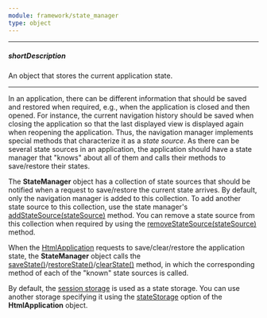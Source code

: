 ```yaml
---
module: framework/state_manager
type: object
---
```

---
##### shortDescription
An object that stores the current application state.

---
In an application, there can be different information that should be saved and restored when required, e.g., when the application is closed and then opened. For instance, the current navigation history should be saved when closing the application so that the last displayed view is displayed again when reopening the application. Thus, the navigation manager implements special methods that characterize it as a *state source*. As there can be several state sources in an application, the application should have a state manager that "knows" about all of them and calls their methods to save/restore their states.

The **StateManager** object has a collection of state sources that should be notified when a request to save/restore the current state arrives. By default, only the navigation manager is added to this collection. To add another state source to this collection, use the state manager's [addStateSource(stateSource)](/api-reference/40%20SPA%20Framework/StateManager/3%20Methods/addStateSource(stateSource).md '/Documentation/ApiReference/SPA_Framework/StateManager/Methods/#addStateSourcestateSource') method. You can remove a state source from this collection when required by using the [removeStateSource(stateSource)](/api-reference/40%20SPA%20Framework/StateManager/3%20Methods/removeStateSource(stateSource).md '/Documentation/ApiReference/SPA_Framework/StateManager/Methods/#removeStateSourcestateSource') method.

When the [HtmlApplication](/api-reference/40%20SPA%20Framework/HtmlApplication '/Documentation/ApiReference/SPA_Framework/HtmlApplication/') requests to save/clear/restore the application state, the **StateManager** object calls the [saveState()](/api-reference/40%20SPA%20Framework/StateManager/3%20Methods/saveState().md '/Documentation/ApiReference/SPA_Framework/StateManager/Methods/#saveState')/[restoreState()](/api-reference/40%20SPA%20Framework/StateManager/3%20Methods/restoreState().md '/Documentation/ApiReference/SPA_Framework/StateManager/Methods/#restoreState')/[clearState()](/api-reference/40%20SPA%20Framework/StateManager/3%20Methods/clearState().md '/Documentation/ApiReference/SPA_Framework/StateManager/Methods/#clearState') method, in which the corresponding method of each of the "known" state sources is called.

By default, the [session storage](https://en.wikipedia.org/wiki/Web_storage#Local_and_session_storage) is used as a state storage. You can use another storage specifying it using the [stateStorage](/api-reference/40%20SPA%20Framework/HtmlApplication/1%20Configuration/stateStorage.md '/Documentation/ApiReference/SPA_Framework/HtmlApplication/Configuration/#stateStorage') option of the **HtmlApplication** object.